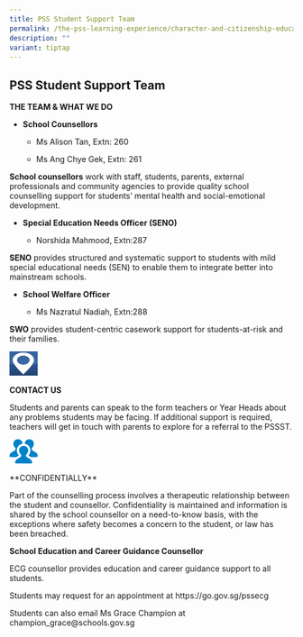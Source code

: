 ```yaml
---
title: PSS Student Support Team
permalink: /the-pss-learning-experience/character-and-citizenship-education/pss-student-support-team/
description: ""
variant: tiptap
---
```

<h2>PSS Student Support Team</h2>
<p><strong>THE TEAM &amp; WHAT WE DO</strong>
</p>
<ul data-tight="true" class="tight">
<li>
<p><strong>School Counsellors</strong>
</p>
<ul data-tight="true" class="tight">
<li>
<p>Ms Alison Tan, Extn: 260</p>
</li>
<li>
<p>Ms Ang Chye Gek, Extn: 261</p>
</li>
</ul>
</li>
</ul>
<p><strong>School counsellors</strong>&nbsp;work with staff, students, parents,
external professionals and community agencies to provide quality school
counselling support for students’ mental health and social-emotional development.</p>
<ul data-tight="true" class="tight">
<li>
<p><strong>Special Education Needs Officer (SENO)</strong>
</p>
<ul data-tight="true" class="tight">
<li>
<p>Norshida Mahmood, Extn:287</p>
</li>
</ul>
</li>
</ul>
<p><strong>SENO</strong> provides structured and systematic support to students
with mild special educational needs (SEN) to enable them to integrate better
into mainstream schools.</p>
<ul>
<li>
<p><strong>School Welfare Officer</strong>
</p>
<ul data-tight="true" class="tight">
<li>
<p>Ms Nazratul Nadiah, Extn:288</p>
</li>
</ul>
</li>
</ul>
<p><strong>SWO</strong>&nbsp;provides student-centric casework support for
students-at-risk and their families.</p>
<div class="isomer-image-wrapper">
<img style="width:10%;margin-right:15px;" height="auto" width="100%" src="/images/CCE/PSS%20Student%20Support%20Team/Contact%20Us.png">
</div>
<p><strong>CONTACT US</strong>
</p>
<p>Students and parents can speak to the form teachers or Year Heads about
any problems students may be facing. If additional support is required,
teachers will get in touch with parents to explore for a referral to the
PSSST.</p>
<div class="isomer-image-wrapper">
<img style="width:10%;margin-right:15px;" height="auto" width="100%" src="/images/CCE/PSS%20Student%20Support%20Team/Confidentiality.png">
</div>
<p>**CONFIDENTIALLY**</p>
<p>Part of the counselling process involves a therapeutic relationship between
the student and counsellor. Confidentiality is maintained and information
is shared by the school counsellor on a need-to-know basis, with the exceptions
where safety becomes a concern to the student, or law has been breached.</p>
<p><strong>School Education and Career Guidance Counsellor</strong>
</p>
<p>ECG counsellor provides education and career guidance support to all students.</p>
<p>Students may request for an appointment at https://go.gov.sg/pssecg</p>
<p>Students can also email Ms Grace Champion at champion_grace@schools.gov.sg</p>